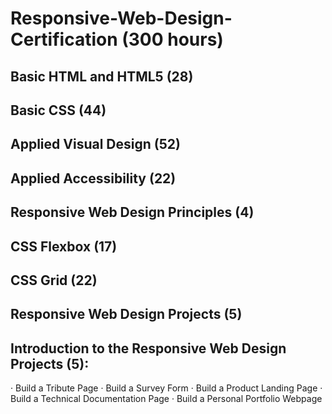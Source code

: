 # Responsive-Web-Design-Certification (300 hours)

## Basic HTML and HTML5 (28)
## Basic CSS (44)
## Applied Visual Design (52)
## Applied Accessibility (22)
## Responsive Web Design Principles (4)
## CSS Flexbox (17)
## CSS Grid (22)
## Responsive Web Design Projects (5)

## Introduction to the Responsive Web Design Projects (5):
· Build a Tribute Page
· Build a Survey Form
· Build a Product Landing Page
· Build a Technical Documentation Page
· Build a Personal Portfolio Webpage
